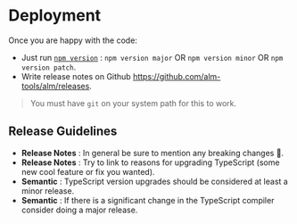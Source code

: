 # Deployment

Once you are happy with the code:
* Just run [`npm version`](https://docs.npmjs.com/cli/version) : `npm version major` OR `npm version minor` OR `npm version patch`.
* Write release notes on Github https://github.com/alm-tools/alm/releases.

> You must have `git` on your system path for this to work.

## Release Guidelines
* **Release Notes** : In general be sure to mention any breaking changes  🌹.
* **Release Notes** : Try to link to reasons for upgrading TypeScript (some new cool feature or fix you wanted).
* **Semantic** : TypeScript version upgrades should be considered at least a minor release.
* **Semantic** : If there is a significant change in the TypeScript compiler consider doing a major release.
